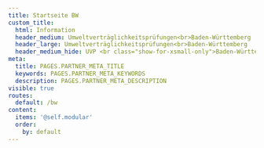 ```yaml
---
title: Startseite BW
custom_title:
  html: Information
  header_medium: Umweltverträglichkeitsprüfungen<br>Baden-Württemberg
  header_large: Umweltverträglichkeitsprüfungen<br>Baden-Württemberg
  header_medium_hide: UVP <br class="show-for-xsmall-only">Baden-Württemberg
meta:
  title: PAGES.PARTNER_META_TITLE
  keywords: PAGES.PARTNER_META_KEYWORDS
  description: PAGES.PARTNER_META_DESCRIPTION
visible: true
routes:
  default: /bw
content:
  items: '@self.modular'
  order:
    by: default
---
```

